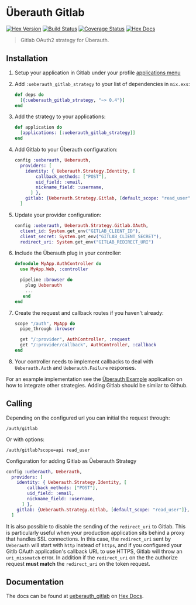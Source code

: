 # Überauth Gitlab

[![Hex Version](https://img.shields.io/hexpm/v/ueberauth_gitlab_strategy.svg)](https://hex.pm/packages/ueberauth_gitlab_strategy)
[![Build Status](https://travis-ci.org/mtchavez/ueberauth_gitlab.svg?branch=master)](https://travis-ci.org/mtchavez/ueberauth_gitlab)
[![Coverage Status](https://coveralls.io/repos/github/mtchavez/ueberauth_gitlab/badge.svg?branch=master)](https://coveralls.io/github/mtchavez/ueberauth_gitlab?branch=master)
[![Hex Docs](https://img.shields.io/badge/hex-docs-lightgreen.svg)](https://hexdocs.pm/ueberauth_gitlab_strategy/)

> Gitlab OAuth2 strategy for Überauth.

## Installation

1. Setup your application in Gitlab under your profile [applications menu][gitlab-apps]

1. Add `:ueberauth_gitlab_strategy` to your list of dependencies in `mix.exs`:

   ```elixir
   def deps do
     [{:ueberauth_gitlab_strategy, "~> 0.4"}]
   end
   ```

1. Add the strategy to your applications:

   ```elixir
   def application do
     [applications: [:ueberauth_gitlab_strategy]]
   end
   ```

1. Add Gitlab to your Überauth configuration:

   ```elixir
   config :ueberauth, Ueberauth,
     providers: [
       identity: { Ueberauth.Strategy.Identity, [
           callback_methods: ["POST"],
           uid_field: :email,
           nickname_field: :username,
         ] },
       gitlab: {Ueberauth.Strategy.Gitlab, [default_scope: "read_user"]},
     ]
   ```

1. Update your provider configuration:

   ```elixir
   config :ueberauth, Ueberauth.Strategy.Gitlab.OAuth,
     client_id: System.get_env("GITLAB_CLIENT_ID"),
     client_secret: System.get_env("GITLAB_CLIENT_SECRET"),
     redirect_uri: System.get_env("GITLAB_REDIRECT_URI")
   ```

1. Include the Überauth plug in your controller:

   ```elixir
   defmodule MyApp.AuthController do
     use MyApp.Web, :controller

     pipeline :browser do
       plug Ueberauth
       ...
      end
   end
   ```

1. Create the request and callback routes if you haven't already:

   ```elixir
   scope "/auth", MyApp do
     pipe_through :browser

     get "/:provider", AuthController, :request
     get "/:provider/callback", AuthController, :callback
   end
   ```

1. Your controller needs to implement callbacks to deal with `Ueberauth.Auth`
   and `Ueberauth.Failure` responses.

For an example implementation see the [Überauth Example][example-app] application
on how to integrate other strategies. Adding Gitlab should be similar to Github.

## Calling

Depending on the configured url you can initial the request through:

```text
/auth/gitlab
```

Or with options:

```text
/auth/gitlab?scope=api read_user
```

Configuration for adding Gitlab as Üeberauth Strategy

```elixir
config :ueberauth, Ueberauth,
  providers: [
    identity: { Ueberauth.Strategy.Identity, [
        callback_methods: ["POST"],
        uid_field: :email,
        nickname_field: :username,
      ] },
    gitlab: {Ueberauth.Strategy.Gitlab, [default_scope: "read_user"]},
  ]
```

It is also possible to disable the sending of the `redirect_uri` to Gitlab. This
is particularly useful when your production application sits behind a proxy that
handles SSL connections. In this case, the `redirect_uri` sent by `Ueberauth`
will start with `http` instead of `https`, and if you configured your Gitlb OAuth
application's callback URL to use HTTPS, Gitlab will throw an `uri_missmatch` error.
In addition if the `redirect_uri` on the the authorize request **must match**
the `redirect_uri` on the token request.

## Documentation

The docs can be found at [ueberauth_gitlab][package-docs] on [Hex Docs][hex-docs].

[example-app]: https://github.com/ueberauth/ueberauth_example
[gitlab-apps]: https://gitlab.com/profile/applications
[hex-docs]: https://hexdocs.pm
[package-docs]: https://hexdocs.pm/ueberauth_gitlab_strategy
